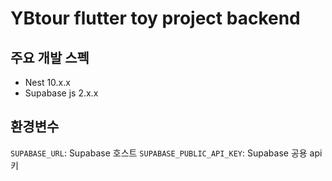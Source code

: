 # YBtour flutter toy project backend

## 주요 개발 스펙

- Nest 10.x.x
- Supabase js 2.x.x

## 환경변수

`SUPABASE_URL`: Supabase 호스트
`SUPABASE_PUBLIC_API_KEY`: Supabase 공용 api 키
